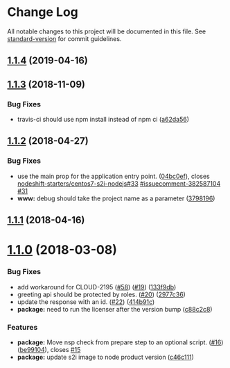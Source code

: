 # Change Log

All notable changes to this project will be documented in this file. See [standard-version](https://github.com/conventional-changelog/standard-version) for commit guidelines.

## [1.1.4](https://github.com/nodeshift-starters/nodejs-rest-http-secured-redhat/compare/v1.1.3...v1.1.4) (2019-04-16)



<a name="1.1.3"></a>
## [1.1.3](https://github.com/nodeshift-starters/nodejs-rest-http-secured-redhat/compare/v1.1.2...v1.1.3) (2018-11-09)


### Bug Fixes

* travis-ci should use npm install instead of npm ci ([a62da56](https://github.com/nodeshift-starters/nodejs-rest-http-secured-redhat/commit/a62da56))



<a name="1.1.2"></a>
## [1.1.2](https://github.com/nodeshift-starters/nodejs-rest-http-secured-redhat/compare/v1.1.1...v1.1.2) (2018-04-27)


### Bug Fixes

* use the main prop for the application entry point. ([04bc0ef](https://github.com/nodeshift-starters/nodejs-rest-http-secured-redhat/commit/04bc0ef)), closes [nodeshift-starters/centos7-s2i-nodejs#33](https://github.com/nodeshift-starters/centos7-s2i-nodejs/issues/33) [#issuecomment-382587104](https://github.com/nodeshift-starters/nodejs-rest-http-secured-redhat/issues/issuecomment-382587104) [#31](https://github.com/nodeshift-starters/nodejs-rest-http-secured-redhat/issues/31)
* **www:** debug should take the project name as a parameter ([3798196](https://github.com/nodeshift-starters/nodejs-rest-http-secured-redhat/commit/3798196))



<a name="1.1.1"></a>
## [1.1.1](https://github.com/nodeshift-starters/nodejs-rest-http-secured-redhat/compare/v1.1.0...v1.1.1) (2018-04-16)



<a name="1.1.0"></a>
# [1.1.0](https://github.com/nodeshift-starters/nodejs-rest-http-secured-redhat/compare/v1.0.1...v1.1.0) (2018-03-08)


### Bug Fixes

* add workaround for CLOUD-2195 ([#58](https://github.com/nodeshift-starters/nodejs-rest-http-secured-redhat/issues/58)) ([#19](https://github.com/nodeshift-starters/nodejs-rest-http-secured-redhat/issues/19)) ([133f9db](https://github.com/nodeshift-starters/nodejs-rest-http-secured-redhat/commit/133f9db))
* greeting api should be protected by roles. ([#20](https://github.com/nodeshift-starters/nodejs-rest-http-secured-redhat/issues/20)) ([2977c36](https://github.com/nodeshift-starters/nodejs-rest-http-secured-redhat/commit/2977c36))
* update the response with an id. ([#22](https://github.com/nodeshift-starters/nodejs-rest-http-secured-redhat/issues/22)) ([414b91c](https://github.com/nodeshift-starters/nodejs-rest-http-secured-redhat/commit/414b91c))
* **package:** need to run the licenser after the version bump ([c88c2c8](https://github.com/nodeshift-starters/nodejs-rest-http-secured-redhat/commit/c88c2c8))


### Features

* **package:** Move nsp check from prepare step to an optional script. ([#16](https://github.com/nodeshift-starters/nodejs-rest-http-secured-redhat/issues/16)) ([be99104](https://github.com/nodeshift-starters/nodejs-rest-http-secured-redhat/commit/be99104)), closes [#15](https://github.com/nodeshift-starters/nodejs-rest-http-secured-redhat/issues/15)
* **package:** update s2i image to node product version ([c46c111](https://github.com/nodeshift-starters/nodejs-rest-http-secured-redhat/commit/c46c111))
